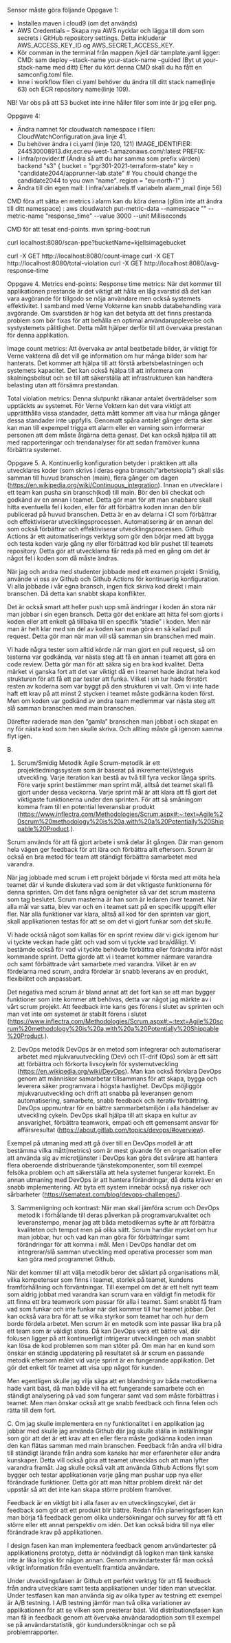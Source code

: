 Sensor måste göra följande
Oppgave 1:
-	Installea maven i cloud9 (om det används)
-	AWS Credentials – Skapa nya AWS nycklar  och lägga till dom som secrets i GitHub repository settings. 
    Detta inkluderar AWS_ACCESS_KEY_ID og AWS_SECRET_ACCESS_KEY.
-	Kör comman in the terminal från mappen /kjell där tamplate.yaml ligger: 
    CMD: sam deploy –stack-name your-stack-name –guided (Byt ut your-stack-name med ditt) 
    Efter du kört denna CMD skall du ha fått en samconfig.toml file.
-	Inne i  workflow filen ci.yaml behöver du ändra till ditt stack name(linje 63) och ECR repository name(linje 109). 

NB! Var obs på att S3 bucket inte inne håller filer som inte är jpg eller png. 

Oppgave 4:
-  Ändra namnet för cloudwatch namespace i filen: CloudWatchConfiguration.java linje 41.
-	Du behöver ändra i ci.yaml (linje 120, 121)
    IMAGE_IDENTIFIER: 244530008913.dkr.ecr.eu-west-1.amazonaws.com/<sporeb15-private>:latest
    PREFIX: <candidate2044> 
-	I infra/provider.tf (Ändra så att du har samma som prefix värden)
    backend "s3" {
        bucket = "pgr301-2021-terraform-state"
        key    = "candidate2044/apprunner-lab.state" # You chould change the candidate2044 to you own "name".
        region = "eu-north-1"
      }
- Ändra till din egen mail:
  I infra/variabels.tf variabeln alarm_mail (linje 56)

CMD föra att sätta en metrics i alarm kan du köra denna (glöm inte att ändra till ditt namespace) :
aws cloudwatch put-metric-data --namespace "<cloudwatch-candidate2044>" --metric-name "response_time" --value 3000 --unit Milliseconds

CMD för att tesat end-points.
mvn spring-boot:run

curl localhost:8080/scan-ppe?bucketName=kjellsimagebucket

curl -X GET http://localhost:8080/count-image
curl -X GET http://localhost:8080/total-violation
curl -X GET http://localhost:8080/avg-response-time

Oppgave 4.
Metrics end-points:
Response time metrics:
När det kommer till applikationen prestande är det viktigt att hålla en låg svarstid då det kan vara avgörande för
tillgodo se nöja användare men också systemets effektivitet. I samband med Verne Vokterne kan snabb databehandling 
vara avgörande. Om svarstiden är hög kan det betyda att det finns prestanda problem som bör fixas för att behålla en optimal användarupplevelse och systystemets pålitlighet. Detta mått hjälper derför till att övervaka prestanan för denna applikation. 

Image count metrics:
Att övervaka av antal beatbetade bilder, är viktigt för Verne vakterna då det vill ge information om hur många bilder som har hanterats. Det kommer att hjälpa till att förstå arbetsbelastningen och systemets kapacitet. Det kan också hjälpa till att informera om skalningsbelsut och se till att säkerställa att infrastrukturen kan handtera belasting utan att försämra prestandan. 

Total violation metrics:
Denna slutpunkt räkanar antalet överträdelser som upptäckts av systemet. För Verne Voktern kan det vara viktigt att upprätthålla vissa standader, detta mått kommer att visa hur många gånger dessa standader inte uppfylls. Genomatt spåra antalet gånger detta sker kan man till expempel trigga ett alarm eller en varning som informerar personen att dem måste åtgärna detta genast. Det kan också hjälpa till att med rapporteringar och trendanalyser för att sedan framöver kunna förbättra systemet.  




Oppgave 5. 
A.
Kontinuerlig konfiguration betyder i praktiken att alla utvecklares koder (som skrivs i deras egna bransch/”arbetskopia”) 
skall slås samman till huvud branschen (main), flera gånger om dagen (https://en.wikipedia.org/wiki/Continuous_integration). 
Innan en utvecklare i ett team kan pusha sin bransch(kod) till main. Bör den bli checkat och godkänd av en annan i teamet. 
Detta gör man för att man snabbare skall hitta eventuella fel i koden, eller för att förbättra koden innan den blir publicerad 
på huvud branschen. Detta är en av delarna i CI som förbättrar och effektiviserar utvecklingsprocessen. 
Automatisering är en annan del som också förbättrar och effektiviserar utvecklingsprocessen. Github Actions är ett automatiserings 
verktyg som gör den börjar med att bygga och testa koden varje gång ny eller förbättrad kod blir pushet till teamets repository.
Detta gör att utvecklarna får reda på med en gång om det är något fel i koden som då  måste ändras.

När jag och andra med studenter jobbade med ett examen projekt i Smidig, använde vi oss av Github och Github Actions för kontinuerlig 
konfiguration. 
Vi alla jobbade i vår egna bransch, ingen fick skriva kod direkt i main branschen. Då detta kan snabbt skapa konflikter. 

Det är också smart att heller push upp små ändringar i koden än stora när man jobbar i sin egen bransch. Detta gör det enklare att hitta 
fel som gjorts i koden eller att enkelt gå tillbaka till en specifik ”stadie” i koden. Men när man är helt klar med sin del av koden kan 
man göra en så kallad pull request. Detta gör man när man vill slå samman sin branschen med main. 

Vi hade några tester som alltid körde när man gjort en pull request, så om testerna var godkända, var nästa steg att få en annan i 
teamet att göra en code review. Detta gör man för att säkra sig en bra kod kvalitet. Detta märket vi ganska fort att det var viktigt 
då en i teamet hade ändrat hela kod strukturen för att få ett par tester att funka. Vilket i sin tur hade förstört resten av koderna som 
var byggt på den strukturen vi valt. Om vi inte hade haft ett krav på att minst 2 stycken i teamet måste godkänna koden först.
Men om koden var godkänd av andra team medlemmar var nästa steg att slå samman branschen med main branschen.

Därefter raderade man den ”gamla” branschen man jobbat i och skapat en ny för nästa kod som hen skulle skriva. Och allting måste gå 
igenom samma flyt igen.

B.
1. Scrum/Smidig Metodik
Agile Scrum-metodik är ett projektledningssystem som är baserat på inkrementell/stegvis utveckling. Varje iteration kan bestå av två 
till fyra veckor långa sprits. Före varje sprint bestämmer man sprint mål, alltså det teamet skall få gjort under dessa veckorna. 
Varje sprint mål är att klara att få gjort det viktigaste funktionerna under den sprinten. För att så småningom komma fram till en 
potential leveransbar produkt (https://www.inflectra.com/Methodologies/Scrum.aspx#:~:text=Agile%20scrum%20methodology%20is%20a,with%20a%20Potentially%20Shippable%20Product.).

Scrum används för att få gjort arbete i små delar åt gången. Där man genom hela vägen ger feedback för att lära och förbättra allt eftersom. 
Scrum är också en bra metod för team att ständigt förbättra samarbetet med varandra. 

När jag jobbade med scrum i ett projekt började vi första med att möta hela teamet där vi kunde diskutera vad som är det viktigaste 
funktionerna för denna sprinten. Om det fans några oenigheter så var det scrum masterna som tag beslutet. Scrum masterna är han som är 
ledaren över teamet. När alla mål var satta, blev var och en i teamet satt på en specifik uppgift eller fler. När alla funktioner 
var klara, alltså all kod för den sprinten var gjort, skall applikationen testas för att se om det vi gjort funkar som det skulle. 

Vi hade också något som kallas för en sprint review där vi gick igenom hur vi tyckte veckan hade gått och vad som vi tyckte vad 
bra/dåligt. Vi bestämde också för vad vi tyckte behövde förbättra eller förändra inför näst kommande sprint. Detta gjorde att vi i 
teamet kommer närmare varandra och samt förbättrade vårt samarbete med varandra. Vilket är en av fördelarna med scrum, andra fördelar 
är snabb leverans av en produkt, flexibilitet och anpassbart. 

Det negativa med scrum är bland annat att det fort kan se att man bygger funktioner som inte kommer att behövas, detta var något jag 
märkte av i vårt scrum projekt. Att feedback inte kans ges förens i slutet av sprinten och man vet inte om systemet är stabilt förens 
i slutet (https://www.inflectra.com/Methodologies/Scrum.aspx#:~:text=Agile%20scrum%20methodology%20is%20a,with%20a%20Potentially%20Shippable%20Product.).

2. DevOps metodik
DevOps är en metod som integrerar och automatiserar arbetet med mjukvaruutveckling (Dev) och IT-drif (Ops) som är ett sätt att förbättra 
och förkorta livscykeln för systemutveckling (https://en.wikipedia.org/wiki/DevOps).
Man kan också förklara DevOps genom att människor samarbetar tillsammans för att skapa, bygga och leverera säker programvara i högsta hastighet. 
DevOps möjliggör mjukvaruutveckling och drift att snabba på leveransen genom automatisering, samarbete, snabb feedback och iterativ förbättring. 
DevOps uppmuntrar för en bättre sammarbetsmiljön i alla händelser av utveckling cykeln. DevOps skall hjälpa till att skapa en kultur av 
ansvarighet, förbättra teamwork, empati och ett gemensamt ansvar för affärsresultat (https://about.gitlab.com/topics/devops/#overview).

Exempel på utmaning med att gå över till en DevOps modell är att bestämma vilka mått(metrics) som är mest givande för en organisation eller 
att använda sig av microtjänster i DevOps kan göra det svårare att hantera flera oberoende distribuerande tjänstekomponenter, som  till exempel 
felsöka problem och att säkerställa att hela systemet fungerar korrekt. En annan utmaning med DevOps är att hantera förändringar, då 
detta kräver en snabb implementering. Att byta ett system innebär också nya risker och sårbarheter (https://sematext.com/blog/devops-challenges/).

3. Sammenligning och kontrast:
När man skall jämföra scrum och DevOps metodik i förhållande till deras påverkan på programvarukvalitet och leveranstempo, menar jag att båda 
metodikernas syfte är att förbättra kvaliteten och tempot men på olika sätt. Scrum handlar mycket om hur man jobbar, hur och vad kan man 
göra för förbättringar samt förändringar för att komma i mål. Men i DevOps handlar det om integrerar/slå samman utveckling med operativa 
processer som man kan göra med programmet Github. 

När det kommer till att välja metodik beror det såklart på organisations mål, vilka kompetenser som finns i teamet, storlek på teamet, kundens 
framförhållning och förväntningar. Till exempel om det är ett helt nytt team som aldrig jobbat med varandra kan scrum vara en väldigt fin 
metodik för att finna ett bra teamwork som passar för alla i teamet. Samt snabbt få fram vad som funkar och inte funkar när det kommer till 
hur teamet jobbar. Det kan också vara bra för att se vilka styrkor som teamet har och hur dem borde fördela arbetet. 
Men scrum är en metodik som inte passar lika bra på ett team som är väldigt stora. Då kan DevOps vara ett bättre val, där fokusen 
ligger på att kontinuerligt intrigerar utvecklingen och man snabbt kan lösa de kod 
problemen som man stöter på. Om man har en kund som önskar en ständig uppdatering på resultatet så är scrum en passande metodik 
eftersom målet vid varje sprint är en fungerande applikation. Det gör det enkelt för teamet att visa upp något för kunden.

Men egentligen skulle jag vilja säga att en blandning av båda metodikerna hade varit bäst, då man både vill ha ett fungerande samarbete 
och en ständigt analysering på vad som fungerar samt vad som måste förbättras i teamet. Men man önskar också att ge snabb feedback 
och finna felen och rätta till dem fort. 

C.
Om jag skulle implementera en ny funktionalitet i en applikation jag jobbar med skulle jag använda Github där jag skulle ställa in 
inställningar som gör att det är ett krav att en eller flera måste godkänna koden innan den kan flätas samman med main branschen. 
Feedback från andra vill bidra till ständigt lärande från andra som kanske har mer erfarenheter eller andra kunskaper. 
Detta vill också göra att teamet utvecklas och att man lyfter varandra framåt. Jag skulle också valt att använda Github Actions 
flyt som bygger och testar applikationen varje gång man pushar upp nya eller förändrade funktioner. Detta gör att man hittar problem 
direkt när det uppstår så att det inte kan skapa större problem framöver. 

Feedback är en viktigt bit i alla faser av en utvecklingscykel, det är feedback som gör att ett produkt blir bättre. Redan från 
planeringsfasen kan man börja få feedback genom olika undersökningar och survey för att få ett större eller ett annat perspektiv om idén. 
Det kan också bidra till nya eller förändrade krav på applikationen. 

I design fasen kan man implementera feedback genom användartester på applikationens prototyp, detta är nödvändigt då logiken man tänk 
kanske inte är lika logisk för någon annan. Genom användartester får man också viktigt information från eventuellt framtida användare. 

Under utvecklingsfasen är Github ett perfekt verktyg för att få feedback från andra utvecklare samt testa applikationen under tiden 
man utvecklar. Under testfasen kan man använda sig av olika typer av testning ett exempel är A/B testning. I A/B testning jämför man 
två olika variationer av applikationen för att se vilken som presterar bäst. Vid distributionsfasen kan man få in feedback genom att 
övervaka användaradoption som till exempel se på användarstatistik, gör kundundersökningar och se på problemrapporter.  
